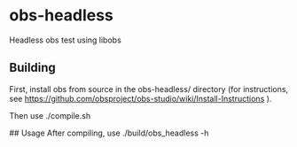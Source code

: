 # obs-headless
Headless obs test using libobs

## Building
First, install obs from source in the obs-headless/ directory (for instructions, see https://github.com/obsproject/obs-studio/wiki/Install-Instructions ).

Then use ./compile.sh

## Usage
After compiling, use ./build/obs_headless -h